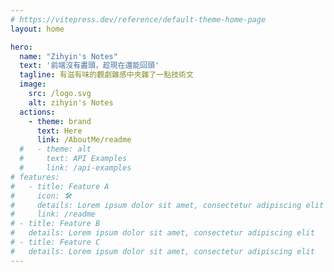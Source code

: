 ```yaml
---
# https://vitepress.dev/reference/default-theme-home-page
layout: home

hero:
  name: "Zihyin's Notes"
  text: '前端沒有盡頭，趁現在還能回頭'
  tagline: 有滋有味的觀劇雜感中夾雜了一點技術文
  image:
    src: /logo.svg
    alt: zihyin's Notes
  actions:
    - theme: brand
      text: Here
      link: /AboutMe/readme
  #   - theme: alt
  #     text: API Examples
  #     link: /api-examples
# features:
#   - title: Feature A
#     icon: 🛠️
#     details: Lorem ipsum dolor sit amet, consectetur adipiscing elit
#     link: /readme
# - title: Feature B
#   details: Lorem ipsum dolor sit amet, consectetur adipiscing elit
# - title: Feature C
#   details: Lorem ipsum dolor sit amet, consectetur adipiscing elit
---
```

